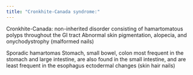 ```yaml
---
title: "Cronkhite-Canada syndrome:"
---
```

Cronkhite-Canada: non-inherited disorder consisting of hamartomatous polyps throughout the GI tract
Abnormal skin pigmentation, alopecia, and onychodystrophy (malformed nails)

Sporadic
hamartomas Stomach, small bowel, colon
most frequent in the stomach and large intestine, are also found in the small intestine, and are least frequent in the esophagus
ectodermal changes (skin hair nails)

